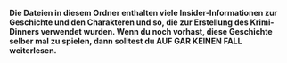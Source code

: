 **Die Dateien in diesem Ordner enthalten viele Insider-Informationen zur Geschichte und den Charakteren und so, die zur Erstellung des Krimi-Dinners verwendet wurden. Wenn du noch vorhast, diese Geschichte selber mal zu spielen, dann solltest du AUF GAR KEINEN FALL weiterlesen.**
